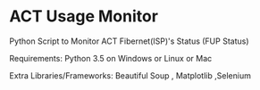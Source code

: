 # ACT Usage Monitor
Python Script to Monitor ACT Fibernet(ISP)'s Status (FUP Status)

Requirements: Python 3.5 on Windows or Linux or Mac

Extra Libraries/Frameworks: Beautiful Soup , Matplotlib ,Selenium


